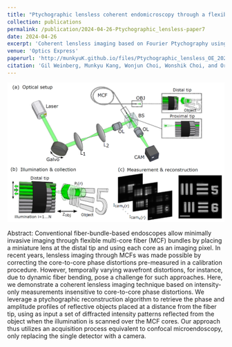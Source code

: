 ```yaml
---
title: "Ptychographic lensless coherent endomicroscopy through a flexible fiber bundle"
collection: publications
permalink: /publication/2024-04-26-Ptychographic_lensless-paper7
date: 2024-04-26
excerpt: 'Coherent lensless imaging based on Fourier Ptychography using multi-core fiber'
venue: 'Optics Express'
paperurl: 'http://munkyuK.github.io/files/Ptychographic_lensless_OE_20240426.pdf'
citation: 'Gil Weinberg, Munkyu Kang, Wonjun Choi, Wonshik Choi, and Ori Katz, &quot;Ptychographic lensless coherent endomicroscopy through a flexible fiber bundle&quot;, <i>Optics Express</i>., 31, 11705 (2024).'
---
```


![Ptychography](https://github.com/munkyuK/munkyuK.github.io/blob/master/images/Ptychography.png?raw=true)

Abstract: Conventional fiber-bundle-based endoscopes allow minimally invasive imaging through flexible multi-core fiber (MCF) bundles by placing a miniature lens at the distal tip and using each core as an imaging pixel. In recent years, lensless imaging through MCFs was made possible by correcting the core-to-core phase distortions pre-measured in a calibration procedure. However, temporally varying wavefront distortions, for instance, due to dynamic fiber bending, pose a challenge for such approaches. Here, we demonstrate a coherent lensless imaging technique based on intensity-only measurements insensitive to core-to-core phase distortions. We leverage a ptychographic reconstruction algorithm to retrieve the phase and amplitude profiles of reflective objects placed at a distance from the fiber tip, using as input a set of diffracted intensity patterns reflected from the object when the illumination is scanned over the MCF cores. Our approach thus utilizes an acquisition process equivalent to confocal microendoscopy, only replacing the single detector with a camera.
